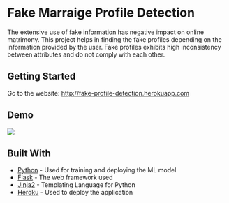 # Fake Marraige Profile Detection

The extensive use of fake information has negative impact on online matrimony. This project helps in finding the fake profiles depending on the information provided by the user.
Fake profiles exhibits high inconsistency between attributes and do not comply with each other.

## Getting Started

Go to the website: http://fake-profile-detection.herokuapp.com

## Demo

![](Demo.gif)


## Built With
* [Python](https://docs.python.org/3/) - Used for training and deploying the ML model
* [Flask](https://flask.palletsprojects.com/en/1.1.x/) - The web framework used
* [Jinja2](https://jinja.palletsprojects.com/en/2.11.x/) - Templating Language for Python
* [Heroku](https://devcenter.heroku.com/categories/reference) - Used to deploy the application



